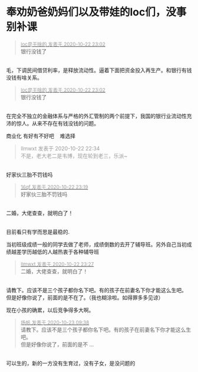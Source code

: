 # 奉劝奶爸奶妈们以及带娃的loc们，没事别补课


<div class="quote"><blockquote><font size="2"><a href="https://www.hostloc.com/forum.php?mod=redirect&amp;goto=findpost&amp;pid=9338595&amp;ptid=757385" target="_blank"><font color="#999999">loc是干啥的 发表于 2020-10-22 23:02</font></a></font><br />
银行没钱了</blockquote></div><br />
毛，下调民间借贷利率，是释放流动性。逼着下面把资金投入再生产。和银行有钱没钱有啥关系。

<div class="quote"><blockquote><font size="2"><a href="https://www.hostloc.com/forum.php?mod=redirect&amp;goto=findpost&amp;pid=9338595&amp;ptid=757385" target="_blank"><font color="#999999">loc是干啥的 发表于 2020-10-22 23:02</font></a></font><br />
银行没钱了</blockquote></div><br />
在完全不独立的金融体系与严格的外汇管制的两个前提下，我国的银行业流动性充沛的惊人。从来不存在有钱没钱的问题。

商业化 有好有不好吧&nbsp; &nbsp; 难选择<img id="aimg_VQ797" onclick="zoom(this, this.src, 0, 0, 0)" class="zoom" src="https://cdn.jsdelivr.net/gh/hishis/forum-master/public/images/patch.gif" onmouseover="img_onmouseoverfunc(this)" onload="thumbImg(this)" border="0" alt="" />

<div class="quote"><blockquote><font color="#999999">llmwxt 发表于 2020-10-22 22:34</font><br />
<font color="#999999">不是，老大老二是韦博，现在轮到老三，乐派~</font></blockquote></div><br />
好家伙三胎不罚钱吗

<div class="quote"><blockquote><font size="2"><a href="https://www.hostloc.com/forum.php?mod=redirect&amp;goto=findpost&amp;pid=9338670&amp;ptid=757385" target="_blank"><font color="#999999">16qf 发表于 2020-10-22 23:19</font></a></font><br />
好家伙三胎不罚钱吗</blockquote></div><br />
二婚，大佬查查，就明白了！<br />
<br />
<img src="static/image/smiley/default/shy.gif" smilieid="8" border="0" alt="" />

目前看只有学而思是最稳的.<br />


当初班级成绩一般的同学去做了老师，成绩倒数的去开了辅导班。另外自己当初成绩越差学历越低的人越热衷于各种辅导班

<div class="quote"><blockquote><font size="2"><a href="https://www.hostloc.com/forum.php?mod=redirect&amp;goto=findpost&amp;pid=9338703&amp;ptid=757385" target="_blank"><font color="#999999">llmwxt 发表于 2020-10-22 23:27</font></a></font><br />
二婚，大佬查查，就明白了！</blockquote></div><br />
请教下。应该不是三个孩子都你名下吧。有的孩子在前妻名下你才能这么生吧。<br />
但是好像你说了，前面的是不在了。（我也糊涂啦。如得罪多多见谅）

现在小孩的确累，以后竞争得多大啊。

<div class="quote"><blockquote><font size="2"><a href="https://www.hostloc.com/forum.php?mod=redirect&amp;goto=findpost&amp;pid=9339506&amp;ptid=757385" target="_blank"><font color="#999999">扬帆 发表于 2020-10-23 09:38</font></a></font><br />
请教下。应该不是三个孩子都你名下吧。有的孩子在前妻名下你才能这么生吧。<br />
但是好像你说了，前面的是不 ...</blockquote></div><br />
可以生的，新的一方没有生育过，没有子女，是没问题的
